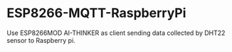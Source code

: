 # ESP8266-MQTT-RaspberryPi
Use ESP8266MOD AI-THINKER as client sending data collected by DHT22 sensor to Raspberry pi.
